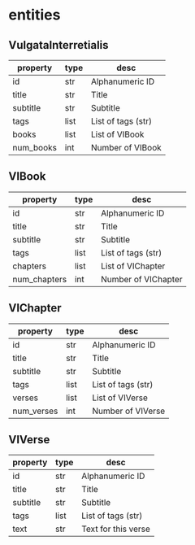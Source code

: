 # entities

## VulgataInterretialis

| property | type | desc |
| --- | --- | --- |
| id | str | Alphanumeric ID |
| title | str | Title |
| subtitle | str | Subtitle |
| tags | list | List of tags (str) |
| books | list | List of VIBook |
| num_books | int | Number of VIBook |

## VIBook

| property | type | desc |
| --- | --- | --- |
| id | str | Alphanumeric ID |
| title | str | Title |
| subtitle | str | Subtitle |
| tags | list | List of tags (str) |
| chapters | list | List of VIChapter |
| num_chapters | int | Number of VIChapter |

## VIChapter

| property | type | desc |
| --- | --- | --- |
| id | str | Alphanumeric ID |
| title | str | Title |
| subtitle | str | Subtitle |
| tags | list | List of tags (str) |
| verses | list | List of VIVerse |
| num_verses | int | Number of VIVerse |

## VIVerse

| property | type | desc |
| --- | --- | --- |
| id | str | Alphanumeric ID |
| title | str | Title |
| subtitle | str | Subtitle |
| tags | list | List of tags (str) |
| text | str | Text for this verse |
